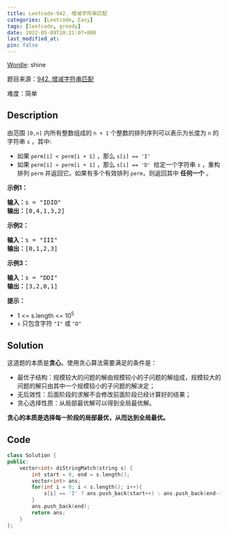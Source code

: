 ```yaml
---
title: Leetcode-942. 增减字符串匹配
categories: [Leetcode, Easy]
tags: [leetcode, greedy]
date: 2022-05-09T10:21:07+800
last_modified_at: 
pin: false
---
```


[Wordle](https://www.nytimes.com/games/wordle/index.html): shine

题目来源：[942. 增减字符串匹配](https://leetcode.cn/problems/di-string-match/)

难度：简单

## Description

由范围 `[0,n]` 内所有整数组成的 `n + 1` 个整数的排列序列可以表示为长度为 `n` 的字符串 `s` ，其中:

- 如果 `perm[i] < perm[i + 1]` ，那么 `s[i] == 'I'` 
- 如果 `perm[i] > perm[i + 1]` ，那么 `s[i] == 'D'` 
给定一个字符串 `s` ，重构排列 `perm` 并返回它。如果有多个有效排列 `perm`，则返回其中 **任何一个** 。


**示例1：**

<pre>
<strong>输入：</strong>s = "IDID"
<strong>输出：</strong>[0,4,1,3,2]
</pre>

**示例2：**

<pre>
<strong>输入：</strong>s = "III"
<strong>输出：</strong>[0,1,2,3]
</pre>

**示例3：**

<pre>
<strong>输入：</strong>s = "DDI"
<strong>输出：</strong>[3,2,0,1]
</pre>

**提示：**

- 1 <= s.length <= 10<sup>5</sup>
- `s` 只包含字符 `"I"` 或 `"D"`


## Solution

这道题的本质是**贪心**。使用贪心算法需要满足的条件是：
- 最优子结构：规模较大的问题的解由规模较小的子问题的解组成，规模较大的问题的解只由其中一个规模较小的子问题的解决定；
- 无后效性：后面阶段的求解不会修改前面阶段已经计算好的结果；
- 贪心选择性质：从局部最优解可以得到全局最优解。

**贪心的本质是选择每一阶段的局部最优，从而达到全局最优。**


## Code
```c++
class Solution {
public:
    vector<int> diStringMatch(string s) {
        int start = 0, end = s.length();
        vector<int> ans;
        for(int i = 0; i < s.length(); i++){
            s[i] == 'I' ? ans.push_back(start++) : ans.push_back(end--);
        }
        ans.push_back(end);
        return ans;
    }
};
```
